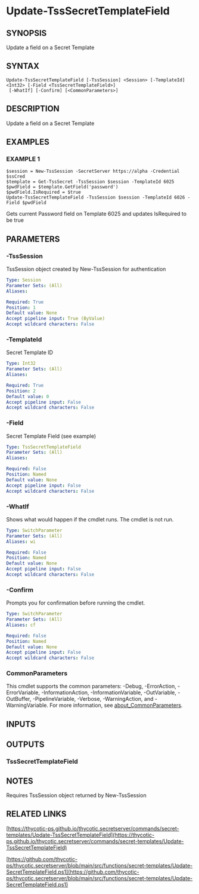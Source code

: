 # Update-TssSecretTemplateField

## SYNOPSIS
Update a field on a Secret Template

## SYNTAX

```
Update-TssSecretTemplateField [-TssSession] <Session> [-TemplateId] <Int32> [-Field <TssSecretTemplateField>]
 [-WhatIf] [-Confirm] [<CommonParameters>]
```

## DESCRIPTION
Update a field on a Secret Template

## EXAMPLES

### EXAMPLE 1
```
$session = New-TssSession -SecretServer https://alpha -Credential $ssCred
$template = Get-TssSecret -TssSession $session -TemplateId 6025
$pwdField = $template.GetField('password')
$pwdField.IsRequired = $true
Update-TssSecretTemplateField -TssSession $session -TemplateId 6026 -Field $pwdField
```

Gets current Password field on Template 6025 and updates IsRequired to be true

## PARAMETERS

### -TssSession
TssSession object created by New-TssSession for authentication

```yaml
Type: Session
Parameter Sets: (All)
Aliases:

Required: True
Position: 1
Default value: None
Accept pipeline input: True (ByValue)
Accept wildcard characters: False
```

### -TemplateId
Secret Template ID

```yaml
Type: Int32
Parameter Sets: (All)
Aliases:

Required: True
Position: 2
Default value: 0
Accept pipeline input: False
Accept wildcard characters: False
```

### -Field
Secret Template Field (see example)

```yaml
Type: TssSecretTemplateField
Parameter Sets: (All)
Aliases:

Required: False
Position: Named
Default value: None
Accept pipeline input: False
Accept wildcard characters: False
```

### -WhatIf
Shows what would happen if the cmdlet runs.
The cmdlet is not run.

```yaml
Type: SwitchParameter
Parameter Sets: (All)
Aliases: wi

Required: False
Position: Named
Default value: None
Accept pipeline input: False
Accept wildcard characters: False
```

### -Confirm
Prompts you for confirmation before running the cmdlet.

```yaml
Type: SwitchParameter
Parameter Sets: (All)
Aliases: cf

Required: False
Position: Named
Default value: None
Accept pipeline input: False
Accept wildcard characters: False
```

### CommonParameters
This cmdlet supports the common parameters: -Debug, -ErrorAction, -ErrorVariable, -InformationAction, -InformationVariable, -OutVariable, -OutBuffer, -PipelineVariable, -Verbose, -WarningAction, and -WarningVariable. For more information, see [about_CommonParameters](http://go.microsoft.com/fwlink/?LinkID=113216).

## INPUTS

## OUTPUTS

### TssSecretTemplateField
## NOTES
Requires TssSession object returned by New-TssSession

## RELATED LINKS

[https://thycotic-ps.github.io/thycotic.secretserver/commands/secret-templates/Update-TssSecretTemplateField](https://thycotic-ps.github.io/thycotic.secretserver/commands/secret-templates/Update-TssSecretTemplateField)

[https://github.com/thycotic-ps/thycotic.secretserver/blob/main/src/functions/secret-templates/Update-SecretTemplateField.ps1](https://github.com/thycotic-ps/thycotic.secretserver/blob/main/src/functions/secret-templates/Update-SecretTemplateField.ps1)

